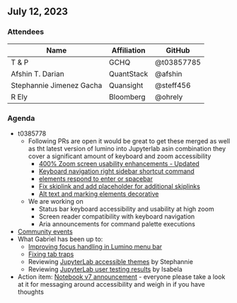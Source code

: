 ## July 12, 2023

### Attendees

| Name | Affiliation | GitHub |
| ---- | ----------- | ------ |
| T & P | GCHQ | @t03857785 |
| Afshin T. Darian | QuantStack | @afshin |
| Stephannie Jimenez Gacha | Quansight | @steff456 |
| R Ely | Bloomberg | @ohrely |

### Agenda

* t0385778
    * Following PRs are open it would be great to get these merged as well as tht latest version of lumino into Jupyterlab asin combination they cover a significant amount of keyboard and zoom accessibility
        * [400% Zoom screen usability enhancements - Updated](https://github.com/jupyterlab/jupyterlab/pull/14766/)
        * [Keyboard navigation right sidebar shortcut command](https://github.com/jupyterlab/jupyterlab/pull/14799)
        * [elements respond to enter or spacebar](https://github.com/jupyterlab/lumino/pull/590)
        * [Fix skiplink and add placeholder for additional skiplinks](https://github.com/jupyterlab/jupyterlab/pull/14597)
        * [Alt text and marking elements decorative](https://github.com/jupyterlab/jupyterlab/pull/14819)
    * We are working on 
        * Status bar keyboard accessibility and usability at high zoom
        * Screen reader compatibility with keyboard navigation 
        * Aria announcements for command palette executions
* [Community events](https://docs.google.com/document/d/1m5-fiqWVdlqOuKjp4auakG0MMaTii7JdCVyjwKU7uQU/edit?usp=sharing)
* What Gabriel has been up to:
    * [Improving focus handling in Lumino menu bar](https://github.com/jupyterlab/lumino/pull/607)
    * [Fixing tab traps](https://github.com/Quansight-Labs/jupyter-a11y-mgmt/issues/134)
    * Reviewing [JupyterLab accessible themes](https://github.com/Quansight-Labs/jupyterlab-accessible-themes) by Stephannie
    * Reviewing [JupyterLab user testing results](https://github.com/Quansight-Labs/JupyterLab-user-testing/pull/10) by Isabela
* Action item: [Notebook v7 announcement](https://github.com/jupyter/notebook-team-compass/issues/24) - everyone please take a look at it for messaging around accessibility and weigh in if you have thoughts
